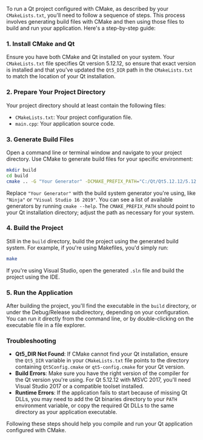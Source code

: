 To run a Qt project configured with CMake, as described by your `CMakeLists.txt`, you'll need to follow a sequence of steps. This process involves generating build files with CMake and then using those files to build and run your application. Here's a step-by-step guide:

### 1. Install CMake and Qt

Ensure you have both CMake and Qt installed on your system. Your `CMakeLists.txt` file specifies Qt version 5.12.12, so ensure that exact version is installed and that you've updated the `Qt5_DIR` path in the `CMakeLists.txt` to match the location of your Qt installation.

### 2. Prepare Your Project Directory

Your project directory should at least contain the following files:

- `CMakeLists.txt`: Your project configuration file.
- `main.cpp`: Your application source code.

### 3. Generate Build Files

Open a command line or terminal window and navigate to your project directory. Use CMake to generate build files for your specific environment:

```sh
mkdir build
cd build
cmake .. -G "Your Generator" -DCMAKE_PREFIX_PATH="C:/Qt/Qt5.12.12/5.12.12/msvc2017_64"
```

Replace `"Your Generator"` with the build system generator you're using, like `"Ninja"` or `"Visual Studio 16 2019"`. You can see a list of available generators by running `cmake --help`. The `CMAKE_PREFIX_PATH` should point to your Qt installation directory; adjust the path as necessary for your system.

### 4. Build the Project

Still in the `build` directory, build the project using the generated build system. For example, if you're using Makefiles, you'd simply run:

```sh
make
```

If you're using Visual Studio, open the generated `.sln` file and build the project using the IDE.

### 5. Run the Application

After building the project, you'll find the executable in the `build` directory, or under the Debug/Release subdirectory, depending on your configuration. You can run it directly from the command line, or by double-clicking on the executable file in a file explorer.

### Troubleshooting

- **Qt5_DIR Not Found**: If CMake cannot find your Qt installation, ensure the `Qt5_DIR` variable in your `CMakeLists.txt` file points to the directory containing `Qt5Config.cmake` or `qt5-config.cmake` for your Qt version.
- **Build Errors**: Make sure you have the right version of the compiler for the Qt version you're using. For Qt 5.12.12 with MSVC 2017, you'll need Visual Studio 2017 or a compatible toolset installed.
- **Runtime Errors**: If the application fails to start because of missing Qt DLLs, you may need to add the Qt binaries directory to your `PATH` environment variable, or copy the required Qt DLLs to the same directory as your application executable.

Following these steps should help you compile and run your Qt application configured with CMake.